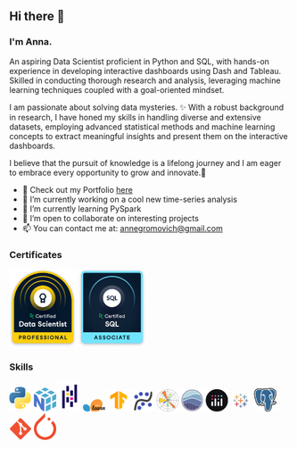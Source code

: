 ## Hi there 👋
### I'm Anna.

An aspiring Data Scientist proficient in Python and SQL, with hands-on experience in developing interactive dashboards using Dash and Tableau. Skilled in conducting thorough research and analysis, leveraging machine learning techniques coupled with a goal-oriented mindset.

I am passionate about solving data mysteries. ✨ With a robust background in research, I have honed my skills in handling diverse and extensive datasets, employing advanced statistical methods and machine learning concepts to extract meaningful insights and present them on the interactive dashboards.

I believe that the pursuit of knowledge is a lifelong journey and I am eager to embrace every opportunity to grow and innovate.🚀

- 💼 Check out my Portfolio [here](https://annagromovich.github.io/)
- 🔭 I’m currently working on a cool new time-series analysis
- 🌱 I’m currently learning PySpark
- 🤝 I’m open to collaborate on interesting projects
- 📫 You can contact me at: annegromovich@gmail.com

### Certificates
[<img alt="alt_text" width="120px" src="certificate badges/data_scientist_professional_badge.png">](https://www.datacamp.com/certificate/DS0024808730144)
[<img alt="alt_text" width="120px" src="certificate badges/sql_associate_badge.png">](https://www.datacamp.com/certificate/SQA0019715855623)

### Skills
[<img alt="alt_text" width="40px" src="skills icons/Python-logo-notext.svg.png">](https://www.python.org/)
[<img alt="alt_text" width="40px" src="skills icons/numpy-logo-479C24EC79-seeklogo.com.png">](https://numpy.org/)
[<img alt="alt_text" width="40px" src="skills icons/pandas.png">](https://pandas.pydata.org/)
[<img alt="alt_text" width="40px" src="skills icons/2560px-Scikit_learn_logo_small.svg.png">](https://scikit-learn.org/stable/)
[<img alt="alt_text" width="40px" src="skills icons/icons8-tensorflow-480.png">](https://www.tensorflow.org/)
[<img alt="alt_text" width="40px" src="skills icons/statsmodels-прозр-600-350.png">](https://www.statsmodels.org/stable/index.html)
[<img alt="alt_text" width="40px" src="skills icons/matplotlib.png">](https://matplotlib.org/)
[<img alt="alt_text" width="40px" src="skills icons/seaborn.png">](https://seaborn.pydata.org/)
[<img alt="alt_text" width="40px" src="skills icons/plotly.png">](https://plotly.com/)
[<img alt="alt_text" width="40px" src="skills icons/logo-tableau-cirkel.png">](https://www.tableau.com/)
[<img alt="alt_text" width="40px" src="skills icons/Postgresql_elephant.svg.png">](https://www.postgresql.org/)
[<img alt="alt_text" width="40px" src="skills icons/git.png">](https://git-scm.com/)
[<img alt="alt_text" width="40px" src="skills icons/1200px-PyTorch_logo_icon.svg.png">](https://pytorch.org/)
